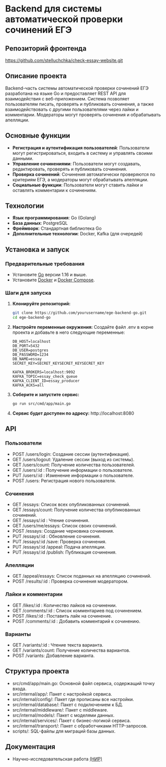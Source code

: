 # Backend для системы автоматической проверки сочинений ЕГЭ

## Репозиторий фронтенда
https://github.com/stelluchchka/check-essay-website.git

## Описание проекта

Backend-часть системы автоматической проверки сочинений ЕГЭ разработана на языке Go и предоставляет REST API для взаимодействия с веб-приложением. Система позволяет пользователям писать, проверять и публиковать сочинения, а также взаимодействовать с другими пользователями через лайки и комментарии. Модераторы могут проверять сочинения и обрабатывать апелляции.

## Основные функции

- **Регистрация и аутентификация пользователей**: Пользователи могут регистрироваться, входить в систему и управлять своими данными.
- **Управление сочинениями**: Пользователи могут создавать, редактировать, проверять и публиковать сочинения.
- **Проверка сочинений**: Сочинения автоматически проверяются по критериям ЕГЭ, а модераторы могут обрабатывать апелляции.
- **Социальные функции**: Пользователи могут ставить лайки и оставлять комментарии к сочинениям.

## Технологии

- **Язык программирования**: Go (Golang)
- **База данных**: PostgreSQL
- **Фреймворк**: Стандартная библиотека Go
- **Дополнительные технологии**: Docker, Kafka (для очередей)

## Установка и запуск

### Предварительные требования

- Установите [Go](https://golang.org/) версии 1.16 и выше.
- Установите [Docker](https://www.docker.com/) и [Docker Compose](https://docs.docker.com/compose/install/).

### Шаги для запуска

1. **Клонируйте репозиторий:**

   ```bash
   git clone https://github.com/yourusername/ege-backend-go.git
   cd ege-backend-go
   ```
2. **Настройте переменные окружения:**
Создайте файл .env в корне проекта и добавьте в него следующие переменные:
    ```env
    DB_HOST=localhost
    DB_PORT=5432
    DB_USER=postgres
    DB_PASSWORD=1234
    DB_NAME=essay
    SECRET_KEY=SECRET_KEYSECRET_KEYSECRET_KEY

    KAFKA_BROKERS=localhost:9092
    KAFKA_TOPIC=essay_check_queue
    KAFKA_CLIENT_ID=essay_producer
    KAFKA_ACKS=all
    ```
3. **Соберите и запустите сервис:**
    ```bash
    go run src/cmd/app/main.go
    ```
4. **Сервис будет доступен по адресу:** http://localhost:8080

## API

### Пользователи

- POST /users/login: Создание сессии (аутентификация).
- GET /users/logout: Удаление сессии (выход из системы).
- GET /users/count: Получение количества пользователей.
- GET /users/:id : Получение информации о пользователе.
- PUT /users/:id : Изменение информации о пользователе.
- POST /users: Регистрация нового пользователя.

### Сочинения

- GET /essays: Список всех опубликованных сочинений.
- GET /essays/count: Получение количества опубликованных сочинений.
- GET /essays/:id : Чтение сочинения.
- GET /users/me/essays: Список своих сочинений.
- POST /essays: Создание черновика сочинения.
- PUT /essays/:id : Обновление сочинения.
- PUT /essays/:id /save: Проверка сочинения.
- PUT /essays/:id /appeal: Подача апелляции.
- PUT /essays/:id /publish: Публикация сочинения.

### Апелляции

- GET /appeal/essays: Список поданных на апелляцию сочинений.
- POST /results/:id : Проверка сочинения модератором.

### Лайки и комментарии

- GET /likes/:id : Количество лайков на сочинении.
- GET /comments/:id : Список комментариев под сочинением.
- POST /likes/:id : Поставить лайк на сочинение.
- POST /comments/:id : Добавить комментарий к сочинению.

### Варианты

- GET /variants/:id : Чтение текста варианта.
- GET /variants/count: Получение количества вариантов.
- POST /variants: Добавление варианта.

## Структура проекта

- src/cmd/app/main.go: Основной файл сервиса, содержащий точку входа.
- src/internal/app/: Пакет с настройкой сервиса.
- src/internal/config/: Пакет где прописаны все настройки.
- src/internal/database/: Пакет с подключением к БД.
- src/internal/middleware/: Пакет с middleware.
- src/internal/models/: Пакет с моделями данных.
- src/internal/services/: Пакет с бизнес-логикой сервиса.
- src/internal/transport/: Пакет с обработчиками HTTP-запросов.
- scripts/: SQL-файлы для миграций базы данных.

## Документация

- Научно-исследовательская работа [(НИР)](docs/ИУ5-71б_Саркисн_С_З_НИР2024.pdf)
